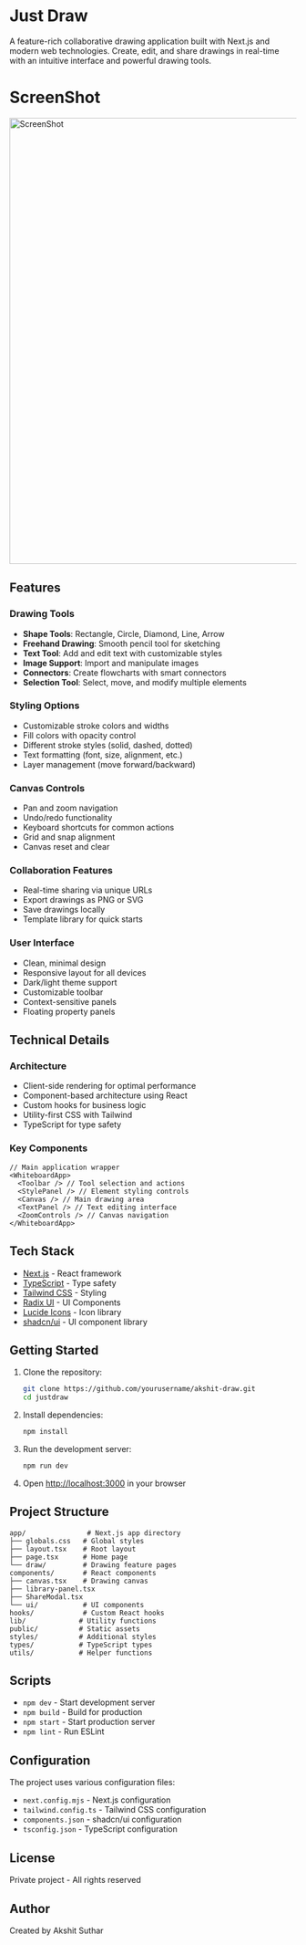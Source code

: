 # Just Draw

A feature-rich collaborative drawing application built with Next.js and modern web technologies. Create, edit, and share drawings in real-time with an intuitive interface and powerful drawing tools.

# ScreenShot
<img width="1599" height="782" alt="ScreenShot" src="[https://github.com/justdraw/public/ScreenShot.png](https://github.com/akshitsutharr/justdraw/public/ScreenShot.png)" />


## Features

### Drawing Tools

- **Shape Tools**: Rectangle, Circle, Diamond, Line, Arrow
- **Freehand Drawing**: Smooth pencil tool for sketching
- **Text Tool**: Add and edit text with customizable styles
- **Image Support**: Import and manipulate images
- **Connectors**: Create flowcharts with smart connectors
- **Selection Tool**: Select, move, and modify multiple elements

### Styling Options

- Customizable stroke colors and widths
- Fill colors with opacity control
- Different stroke styles (solid, dashed, dotted)
- Text formatting (font, size, alignment, etc.)
- Layer management (move forward/backward)

### Canvas Controls

- Pan and zoom navigation
- Undo/redo functionality
- Keyboard shortcuts for common actions
- Grid and snap alignment
- Canvas reset and clear

### Collaboration Features

- Real-time sharing via unique URLs
- Export drawings as PNG or SVG
- Save drawings locally
- Template library for quick starts

### User Interface

- Clean, minimal design
- Responsive layout for all devices
- Dark/light theme support
- Customizable toolbar
- Context-sensitive panels
- Floating property panels

## Technical Details

### Architecture

- Client-side rendering for optimal performance
- Component-based architecture using React
- Custom hooks for business logic
- Utility-first CSS with Tailwind
- TypeScript for type safety

### Key Components

```tsx
// Main application wrapper
<WhiteboardApp>
  <Toolbar /> // Tool selection and actions
  <StylePanel /> // Element styling controls
  <Canvas /> // Main drawing area
  <TextPanel /> // Text editing interface
  <ZoomControls /> // Canvas navigation
</WhiteboardApp>
```

## Tech Stack

- [Next.js](https://nextjs.org/) - React framework
- [TypeScript](https://www.typescriptlang.org/) - Type safety
- [Tailwind CSS](https://tailwindcss.com/) - Styling
- [Radix UI](https://www.radix-ui.com/) - UI Components
- [Lucide Icons](https://lucide.dev/) - Icon library
- [shadcn/ui](https://ui.shadcn.com/) - UI component library

## Getting Started

1. Clone the repository:

   ```bash
   git clone https://github.com/yourusername/akshit-draw.git
   cd justdraw
   ```

2. Install dependencies:

   ```bash
   npm install
   ```

3. Run the development server:

   ```bash
   npm run dev
   ```

4. Open [http://localhost:3000](http://localhost:3000) in your browser

## Project Structure

```
app/               # Next.js app directory
├── globals.css   # Global styles
├── layout.tsx    # Root layout
├── page.tsx      # Home page
└── draw/         # Drawing feature pages
components/       # React components
├── canvas.tsx    # Drawing canvas
├── library-panel.tsx
├── ShareModal.tsx
└── ui/           # UI components
hooks/            # Custom React hooks
lib/             # Utility functions
public/          # Static assets
styles/          # Additional styles
types/           # TypeScript types
utils/           # Helper functions
```

## Scripts

- `npm dev` - Start development server
- `npm build` - Build for production
- `npm start` - Start production server
- `npm lint` - Run ESLint

## Configuration

The project uses various configuration files:

- `next.config.mjs` - Next.js configuration
- `tailwind.config.ts` - Tailwind CSS configuration
- `components.json` - shadcn/ui configuration
- `tsconfig.json` - TypeScript configuration

## License

Private project - All rights reserved

## Author

Created by Akshit Suthar

